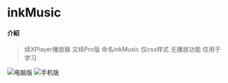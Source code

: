 # inkMusic

#### 介紹
>续XPlayer播放器 又续Pro版 命名inkMusic 仅css样式 无播放功能 仅用于学习

![电脑版](https://images.gitee.com/uploads/images/2021/0620/175247_936a4e6a_2143538.png "QQ截图20210620175225.png")
![手机版](https://images.gitee.com/uploads/images/2021/0620/175257_f51fa795_2143538.png "QQ截图20210620175236.png")